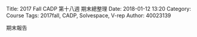 Title: 2017 Fall CADP 第十八週  期末總整理
Date: 2018-01-12 13:20
Category: Course
Tags: 2017fall, CADP, Solvespace, V-rep
Author: 40023139


期末報告

<!-- PELICAN_END_SUMMARY -->


















